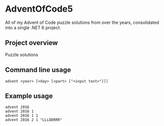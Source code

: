 # AdventOfCode5
All of my Advent of Code puzzle solutions from over the years, consolidated into a single .NET 6 project.  

Project overview
------
Puzzle solutions 

Command line usage
-------
```
advent <year> [<day> [<part> ["<input text>"]]]
```

Example usage
-------
```
advent 2016
advent 2016 1
advent 2016 1 1
advent 2016 2 1 "LLLDDRRR"
```